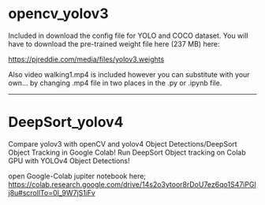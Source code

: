 # opencv_yolov3

Included in download the config file for YOLO and COCO dataset. You will have to download the pre-trained weight file here (237 MB) here:

https://pjreddie.com/media/files/yolov3.weights

Also video walking1.mp4 is included however you can substitute with your own... by changing .mp4 file in two places in the .py or .ipynb file.

__________________________

# DeepSort_yolov4

Compare yolov3 with openCV and yolov4 Object Detections/DeepSort Object Tracking in Google Colab! Run DeepSort Object tracking on Colab GPU with YOLOv4 Object Detections!

open Google-Colab jupiter notebook here; https://colab.research.google.com/drive/14s2o3ytoor8rDoU7ez6qo1S47iPGlj8u#scrollTo=0I_9W7jS1iFv
